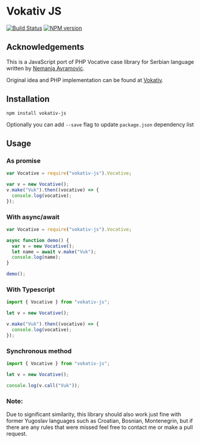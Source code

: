 # Vokativ JS

[![Build Status](https://travis-ci.org/vuk/vokativ-js.svg?branch=master)](https://travis-ci.org/vuk/vokativ-js)
[![NPM version](https://img.shields.io/badge/Latest%20Version-3.0.10-green.svg)](https://www.npmjs.com/package/vokativ-js)

## Acknowledgements

This is a JavaScript port of PHP Vocative case library for Serbian language written by [Nemanja Avramovic](https://github.com/avramovic).

Original idea and PHP implementation can be found at [Vokativ](https://github.com/avramovic/Vokativ).

## Installation

`npm install vokativ-js`

Optionally you can add `--save` flag to update `package.json` dependency list

## Usage

### As promise

```javascript
var Vocative = require("vokativ-js").Vocative;

var v = new Vocative();
v.make("Vuk").then((vocative) => {
  console.log(vocative);
});
```

### With async/await

```javascript
var Vocative = require("vokativ-js").Vocative;

async function demo() {
  var v = new Vocative();
  let name = await v.make("Vuk");
  console.log(name);
}

demo();
```

### With Typescript

```typescript
import { Vocative } from "vokativ-js";

let v = new Vocative();

v.make("Vuk").then((vocative) => {
  console.log(vocative);
});
```

### Synchronous method

```typescript
import { Vocative } from "vokativ-js";

let v = new Vocative();

console.log(v.call("Vuk"));
```

### Note:

Due to significant similarity, this library should also work just fine with former Yugoslav languages such as Croatian, Bosnian, Montenegrin, but if there are any rules that were missed feel free to contact me or make a pull request.
